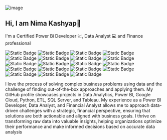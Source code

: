 ![image](https://github.com/user-attachments/assets/d4a6c7b1-0e52-47f3-b85b-fca50a802dc8)




##                                                                             Hi, I am Nima Kashyap👋
I'm a Certified 
          Power Bi Developer 💹, Data Analyst 💻 and Finance professional

![Static Badge](https://img.shields.io/badge/Power%20BI%20Developer-purple)
![Static Badge](https://img.shields.io/badge/Data%20Analyst-blue)
![Static Badge](https://img.shields.io/badge/Python-purple)
![Static Badge](https://img.shields.io/badge/Google%20Cloud-blue)
![Static Badge](https://img.shields.io/badge/Big%20Query-red)
![Static Badge](https://img.shields.io/badge/Financial%20Analyst-purple)
![Static Badge](https://img.shields.io/badge/Data%20Visualization-red)
![Static Badge](https://img.shields.io/badge/Data%20Transformation-blue)
![Static Badge](https://img.shields.io/badge/Data%20Modeling-red)
![Static Badge](https://img.shields.io/badge/Power%20Query-purple)
![Static Badge](https://img.shields.io/badge/Microsoft%20Excel-blue)
![Static Badge](https://img.shields.io/badge/Share%20Point-purple)
![Static Badge](https://img.shields.io/badge/Jira-blue)
![Static Badge](https://img.shields.io/badge/Reporting-red)
![Static Badge](https://img.shields.io/badge/Financial%20Analyst-purple)
![Static Badge](https://img.shields.io/badge/Dashboard-blue)
![Static Badge](https://img.shields.io/badge/Dax-red)
![Static Badge](https://img.shields.io/badge/SQL%20Server-purple)
![Static Badge](https://img.shields.io/badge/LinkedIn-blue)



          

I love the process of solving complex business problems using data and the challenge of finding out-of-the-box approaches and applying them. My GitHub profile showcases projects in Data Analytics, Power BI, Google Cloud, Python, ETL, SQL Server, and Tableau. My experience as a Power BI Developer, Data Analyst, and Financial Analyst allows me to approach data-driven challenges with a strategic, financial perspective, ensuring that solutions are both actionable and aligned with business goals. I thrive on transforming raw data into valuable insights, helping organizations optimize their performance and make informed decisions based on accurate data analysis
<!--
**nimakashyap/nimakashyap** is a ✨ _special_ ✨ repository because its `README.md` (this file) appears on your GitHub profile.

Here are some ideas to get you started:

- 🔭 I’m currently working on ...
- 🌱 I’m currently learning ...
- 👯 I’m looking to collaborate on ...
- 🤔 I’m looking for help with ...
- 💬 Ask me about ...
- 📫 How to reach me: ...
- 😄 Pronouns: ...
- ⚡ Fun fact: ...
-->
